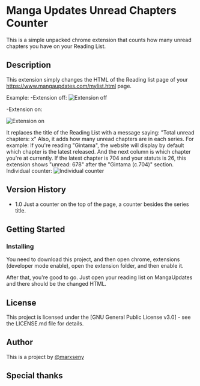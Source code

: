 # Manga Updates Unread Chapters Counter
This is  a simple unpacked chrome extension that counts how many unread chapters you have on your Reading List.

## Description
This extension simply changes the HTML of the Reading list page of your https://www.mangaupdates.com/mylist.html page.

Example:
-Extension off:
![Extension off](https://i.imgur.com/1s7rBn2.png)

-Extension on:

![Extension on](https://i.imgur.com/dN8mF2s.png)

It replaces the title of the Reading List with a message saying: "Total unread chapters: x"
Also, it adds how many unread chapters are in each series. 
For example: If you're reading "Gintama", the website will display by default which chapter is the latest released. 
And the next column is which chapter you're at currently. If the latest chapter is 704 and your statuts is 26, this extension shows
"unread: 678" after the "Gintama (c.704)" section.
Individual counter:
![Individual counter](https://i.imgur.com/4PqYRZL.png)



## Version History
* 1.0 
    Just a counter on the top of the page, a counter besides the series title.

## Getting Started

### Installing

You need to download this project, and then open chrome, extensions (developer mode enable), open the extension folder, and then enable it.

After that, you're good to go. Just open your reading list on MangaUpdates and there should be the changed HTML.

## License
This project is licensed under the [GNU General Public License v3.0] - see the LICENSE.md file for details.

## Author
This is a project by [@marxseny](https://twitter.com/marxseny)

## Special thanks

